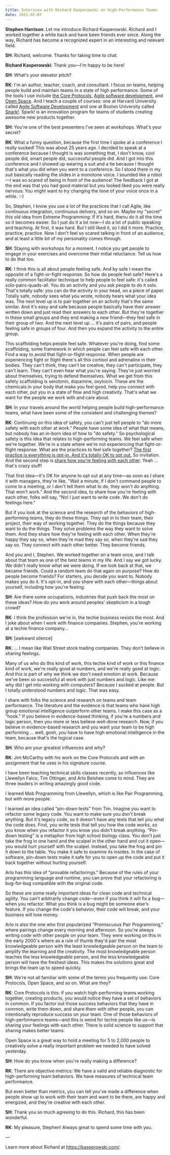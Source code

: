 ```yaml
---
title: Interview with Richard Kasperowski on High-Performance Teams
date: 2021-02-07
---
```


**Stephen Harrison**: Let me introduce Richard Kasperowski. Richard and I worked together a while
back and have been friends ever since. Along the way, Richard has become a recognized expert
in an interesting and relevant field. 

**SH**: Richard, welcome. Thanks for taking time to chat.

**Richard Kasperowski**: Thank you—I'm happy to be here!

**SH**: What's your elevator pitch?

**RK**: I'm an author, teacher, coach, and consultant. I focus on teams, helping people build and maintain teams in a state of high performance. Some of the tools I use include [the Core Protocols](https://thecoreprotocols.org), [Agile software development](https://en.wikipedia.org/wiki/Agile_software_development), and [Open Space](https://en.wikipedia.org/wiki/Open_Space_Technology). And I teach a couple of courses: one at Harvard University called [Agile Software Development](https://agilesoftwarecourse.org) and one at Boston University called [Spark!](http://www.bu.edu/spark/). Spark! is an innovation program for teams of students creating awesome new products together.

**SH**: You're one of the best presenters I've seen at workshops. What's your secret?

**RK**: What a funny question, because the first time I spoke at a conference I really sucked! This was about 25 years ago. I decided to speak at a conference because I thought is was something that, I don't know, cool people did, smart people did, successful people did. And I got into this conference and I showed up wearing a suit and a tie because I thought that's what you did when you went to a conference. So I stood there in my suit basically reading the slides in a monotone voice. I sounded like a robot—I was so scared of being in front of the audience! The feedback I got at the end was that you had good material but you looked liked you were really nervous: You might want to try changing the tone of your voice once in a while. :-)

So, Stephen, I know you use a lot of the practices that I call Agile, like continuous integration, continuous delivery, and so on. Maybe my "secret" this old idea from Extreme Programming: If it's hard, thenu do it all the time so it becomes easier. So I just do it a lot now—I do a lot of public speaking and teaching. At first, it was hard. But I still liked it, so I did it more. Practice, practice, practice. Now I don't feel so scared talking in front of an audience, and at least a little bit of my personality comes through.

**SH**: Staying with workshops for a moment. I notice you get people to engage in your exercises and overcome their initial reluctance. Tell us how to do that too.

**RK**: I think this is all about people feeling safe. And by safe I mean the opposite of a fight-or-fight response. So how do people feel safe? Here's a really common facilitator technique to help people to feel safe: it's called solo-pairs-quads-all. You do an activity and you ask people to do it solo. That's totally safe: you can do the activity in your head, on a piece of paper. Totally safe, nobody sees what you wrote, nobody hears what your idea was. The next level up is to pair together on an activity that's the same similar. And it's easy and safe because people basically have their answer written down and just read their answers to each other. But they're together in these small groups and they end making a new friend—they feel safe in their group of two. And the next level up ... it's pairs of pairs, and people feeling safe in groups of four. And then you expand the activity to the entire group.

This scaffolding helps people feel safe. Whatever you're doing, find some scaffolding, some framework in which people can feel safe with each other. Find a way to avoid that fight-or-flight response. When people are experiencing fight or flight there's all this cortisol and adrenaline in their bodies. They can't think, they can't be creative, they can't participate, they can't learn. They can't even hear what you're saying. They're just worried about themselves, trying to defend themselves. What we get from this safety scaffolding is serotonin, dopamine, oxytocin. These are the chemicals in your body that make you feel good, help you connect with each other, put you in a state of flow and high creativity. That's what we want for the people we work with and care about.

**SH**: In your travels around the world helping people build high-performance teams, what have been some of the consistent and challenging themes?

**RK**: Continuing on this idea of safety, you can't just tell people to "do more safety with each other at work." People have some idea of what that means, but nobody has an in-born idea of how to "do safety." So psychological safety is this idea that relates to high-performing teams. We feel safe when we're together. We're in a state where we're not experiencing that fight-or-flight response. What are the practices to feel safe together? [The first practice is everything is opt-in. And it's totally OK to opt out.](https://thecoreprotocols.org/protocols/pass.html) So invitation. And the second step is [share how you're feeling with each other](https://thecoreprotocols.org/protocols/checkin.html). Yeah ... that's crazy stuff!

That first idea—it's OK for anyone to opt out at any time—as soon as I share it with managers, they're like, "Wait a minute, if I don't command people to come to a meeting, or I don't tell them what to do, they won't do anything. That won't work." And the second idea, to share how you're feeling with each other, folks will say, "No! I just want to write code. We don't do feelings here."

But if you look at the science and the research of the behaviors of high-performing teams, they do these things. They opt in to their team, their project, their way of working together. They do the things because they want to do the things. They solve problems the way they want to solve them. And they share how they're feeling with each other. When they're happy they say so, when they're mad they say so, when they're sad they say so. They connect with each other better. They become friends.

And you and I, Stephen. We worked together on a team once, and I talk about that team as one of the best teams in my life. And I say we got lucky. We didn't really know what we were doing. If we look back at that, we became friends. Could a random team do that again on purpose? How do people become friends? For starters, you decide you want to. Nobody makes you do it. It's opt-in, and you share with each other—things about yourself, including how you're feeling.

**SH**: Are there some occupations, industries that push back the most on these ideas? How do you work around peoples' skepticism in a tough crowd?

**RK**: I think the profession we're in, the techie business resists the most. And I joke about when I work with finance companies. Stephen, you're working at a techie finance company...

**SH**: [awkward silence]

**RK**: ... I mean like Wall Street stock trading companies. They don't believe in sharing feelings.

Many of us who do this kind of work, this techie kind of work or this finance kind of work, we're really good at numbers, and we're really good at logic. And this is part of why we think we don't need emotion at work. Because we've been so successful at work with just numbers and logic. Like me: why did I get into working with computers? Because I sucked at people. But I totally understood numbers and logic. That was easy.

I share with folks the science and research on teams and team performance. The literature and the evidence is that teams who have high group emotional intelligence outperform other teams. I make this case as a "hook." If you believe in evidence-based thinking, if you're a numbers and logic person, then you more or less believe well-done research. Now, if you believe in evidence-based research and you want your team to be high performing ... well, gosh, you have to have high emotional intelligence in the team, because that's the logical case.

**SH**: Who are your greatest influences and why?

**RK**: Jim McCarthy with his work on the Core Protocols and with an assignment that he uses in his signature course.

I have been teaching technical skills classes recently, so influences like Llewellyn Falco, Tim Ottinger, and Arlo Belshee come to mind. They are three leaders in writing amazingly good code.

I learned Mob Programming from Llewellyn, which is like Pair Programming, but with more people.

I learned an idea called "pin-down tests" from Tim. Imagine you want to refactor some legacy code. You want to make sure you don't break anything. But it's legacy code, so it doesn't have any tests that tell you what the code does. First, you write tests that tell you how the code works, so you know when you refactor it you know you didn't break anything. "Pin-down testing" is a metaphor from high school biology class. You don't just take the frog in one hand and the scalpel in the other hand and cut it open—you would hurt yourself with the scalpel. Instead, you take the frog and pin it down to the table. You make it safe to examine its insides. In the case of software, pin-down tests make it safe for you to open up the code and put it back together without hurting yourself.

Arlo has this idea of "provable refactorings." Because of the rules of your programming language and runtime, you can prove that your refactoring is bug-for-bug compatible with the original code.

So these are some really important ideas for clean code and technical agility. You can't arbitrarily change code—even if you think it will fix a bug—when you refactor. What you think is a bug might be someone else's feature. If you change the code's behavior, their code will break, and your business will lose money. 

Arlo is also the one who first popularized "Promiscuous Pair Programming," where pairings change every morning and afternoon. So you're always writing code with other people on your team. They were working on this in the early 2000's where as a rule of thumb they'd pair the most knowledgeable person with the least knowledgeable person on the team to amplify the learning and the creativity. The most knowledgeable person teaches the less knowledgeable person, and the less knowledgeable person will have the freshest ideas. This makes the solutions great and brings the team up to speed quickly.

**SH**: We're not all familiar with some of the terms you frequently use: Core Protocols, Open
Space, and so on. What are they?

**RK**: Core Protocols is this: if you watch high-performing teams working together, creating products, you would notice they have a set of behaviors in common. If you factor out those success behaviors that they have in common, write them down, and share them with other people, you can intentionally reproduce success on your team. One of those behaviors of high-performance teams—and this is weird for techie people like us—is sharing your feelings with each other. There is solid science to support that sharing makes better teams.

Open Space is a great way to hold a meeting for 5 to 2,000 people to creatively solve a really important problem we needed to have solved yesterday.

**SH**: How do you know when you're really making a difference?

**RK**: There are objective metrics: We have a valid and reliable diagnostic for high-performing team behaviors. We have measures of technical team performance. 

But even better than metrics, you can tell you've made a difference when people show up to work with their team and want to be there, are happy and energized, and they're creative with each other.

**SH**: Thank you so much agreeing to do this. Richard, this has been wonderful. 

**RK**: My pleasure, Stephen! Always great to spend some time with you.

—

Learn more about Richard at https://kasperowski.com/.

